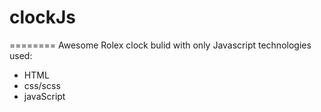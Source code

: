 # clockJs
========
Awesome Rolex clock bulid with only Javascript 
technologies used:
* HTML
* css/scss
* javaScript
